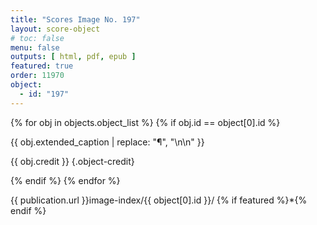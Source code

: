 ```yaml
---
title: "Scores Image No. 197"
layout: score-object
# toc: false
menu: false
outputs: [ html, pdf, epub ]
featured: true
order: 11970
object:
  - id: "197"
---
```


{% for obj in objects.object_list %}
{% if obj.id == object[0].id %}

{{ obj.extended_caption | replace: "¶", "\n\n" }}

{{ obj.credit }} {.object-credit}

{% endif %}
{% endfor %}

<div class="object-credit object-url is-print-only">

{{ publication.url }}image-index/{{ object[0].id }}/ {% if featured %}*{% endif %}

</div>

